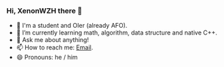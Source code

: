 ### Hi, XenonWZH there 👋

- 🔭 I'm a student and OIer (already AFO).
- 🌱 I’m currently learning math, algorithm, data structure and native C++.
- 💬 Ask me about anything!
- 📫 How to reach me: [Email](mailto:xenonwzh@qq.com).
- 😄 Pronouns: he / him
